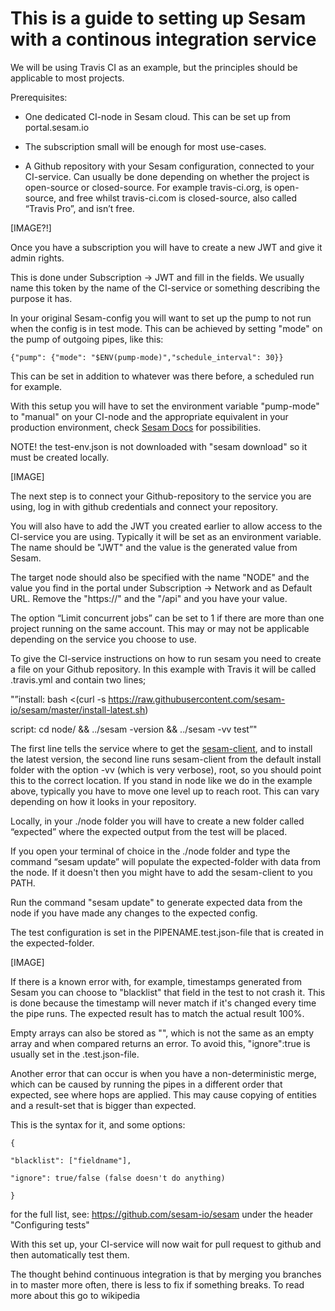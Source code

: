 # This is a guide to setting up Sesam with a continous integration service

We will be using Travis CI as an example, but the principles should be applicable to most projects.

Prerequisites:

* One dedicated CI-node in Sesam cloud. This can be set up from portal.sesam.io 

* The subscription small will be enough for most use-cases. 

* A Github repository with your Sesam configuration, connected to your CI-service. Can usually be done depending on whether the project is open-source or closed-source. For example travis-ci.org, is open-source, and free whilst travis-ci.com is closed-source, also called “Travis Pro”, and isn’t free. 

[IMAGE?!]

Once you have a subscription you will have to create a new JWT and give it admin rights.

This is done under Subscription -> JWT and fill in the fields. We usually name this token by the name of the CI-service or something describing the purpose it has. 

In your original Sesam-config you will want to set up the pump to not run when the config is in test mode. This can be achieved by setting "mode" on the pump of outgoing pipes, like this:

`{"pump": {"mode": "$ENV(pump-mode)","schedule_interval": 30}}`

This can be set in addition to whatever was there before, a scheduled run for example. 

With this setup you will have to set the environment variable "pump-mode" to "manual" on your CI-node and the appropriate equivalent in your production environment, check [Sesam Docs](https://docs.sesam.io/configuration.html#pumps) for possibilities.

NOTE! the test-env.json is not downloaded with "sesam download" so it must be created locally.

[IMAGE]

The next step is to connect your Github-repository to the service you are using, log in with github credentials and connect your repository. 

You will also have to add the JWT you created earlier to allow access to the CI-service you are using. Typically it will be set as an environment variable. The name should be "JWT" and the value is the generated value from Sesam.

The target node should also be specified with the name "NODE" and the value you find in the portal under Subscription -> Network and as Default URL. Remove the "https://" and the "/api" and you have your value.

The option “Limit concurrent jobs” can be set to 1 if there are more than one project running on the same account. This may or may not be applicable depending on the service you choose to use.

To give the CI-service instructions on how to run sesam you need to create a file on your Github repository. In this example with Travis it will be called .travis.yml and contain two lines; 

"”install: bash <(curl -s https://raw.githubusercontent.com/sesam-io/sesam/master/install-latest.sh) 

script: cd node/ && ../sesam -version && ../sesam -vv test”" 

The first line tells the service where to get the [sesam-client](https://github.com/sesam-io/sesam), and to install the latest version, the second line runs sesam-client from the default install folder with the option -vv (which is very verbose), root, so you should point this to the correct location. If you stand in node like we do in the example above, typically you have to move one level up to reach root. This can vary depending on how it looks in your repository. 

Locally, in your ./node folder you will have to create a new folder called “expected” where the expected output from the test will be placed. 

If you open your terminal of choice in the ./node folder and type the command “sesam update” will populate the expected-folder with data from the node. If it doesn't then you might have to add the sesam-client to you PATH. 

Run the command "sesam update" to generate expected data from the node if you have made any changes to the expected config. 

The test configuration is set in the PIPENAME.test.json-file that is created in the expected-folder.

[IMAGE]


If there is a known error with, for example, timestamps generated from Sesam you can choose to "blacklist" that field in the test to not crash it. This is done because the timestamp will never match if it's changed every time the pipe runs. The expected result has to match the actual result 100%. 

Empty arrays can also be stored as "<nil>", which is not the same as an empty array and when compared returns an error. To avoid this, "ignore":true is usually set in the .test.json-file. 

Another error that can occur is when you have a non-deterministic merge, which can be caused by running the pipes in a different order that expected, see where hops are applied. This may cause copying of entities and a result-set that is bigger than expected. 

This is the syntax for it, and some options: 

`{ `

`"blacklist": ["fieldname"], `

`"ignore": true/false (false doesn't do anything) `

`} `

for the full list, see: https://github.com/sesam-io/sesam under the header "Configuring tests" 

With this set up, your CI-service will now wait for pull request to github and then automatically test them. 

The thought behind continuous integration is that by merging you branches in to master more often, there is less to fix if something breaks. To read more about this go to wikipedia 